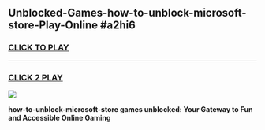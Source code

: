 
## Unblocked-Games-how-to-unblock-microsoft-store-Play-Online #a2hi6
<h3>
<a href="https://news.freeplayer.one?title=how-to-unblock-microsoft-store&ref=3">CLICK TO PLAY</a></h3>
<hr>

<h3>
<a href="https://news.freeplayer.one?title=how-to-unblock-microsoft-store&ref=3">CLICK 2 PLAY</a>
  
</h3>

<a href="https://news.freeplayer.one?title=how-to-unblock-microsoft-store&ref=3"><img src="https://clearcache.store/games.png"></a>


**how-to-unblock-microsoft-store games unblocked: Your Gateway to Fun and Accessible Online Gaming**
